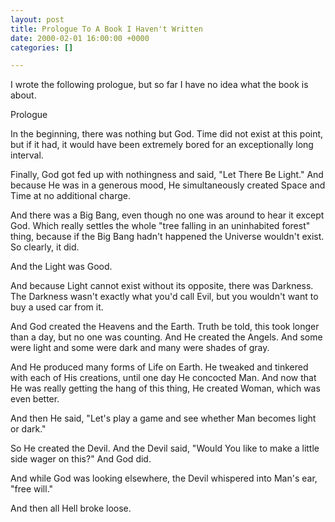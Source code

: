 ```yaml
---
layout: post
title: Prologue To A Book I Haven't Written
date: 2000-02-01 16:00:00 +0000
categories: []

---
```

I wrote the following prologue, but so far I have no idea what the book is about.

Prologue

In the beginning, there was nothing but God. Time did not exist at this point, but if it had, it would have been extremely bored for an exceptionally long interval. 

Finally, God got fed up with nothingness and said, "Let There Be Light."  And because He was in a generous mood, He simultaneously created Space and Time at no additional charge. 

And there was a Big Bang, even though no one was around to hear it except God.  Which really settles the whole "tree falling in an uninhabited forest" thing, because if the Big Bang hadn't happened the Universe wouldn't exist. So clearly, it did. 

And the Light was Good.

And because Light cannot exist without its opposite, there was Darkness. The Darkness wasn't exactly what you'd call Evil, but you wouldn't want to buy a used car from it.

And God created the Heavens and the Earth. Truth be told, this took longer than a day, but no one was counting. And He created the Angels. And some were light and some were dark and many were shades of gray.

And He produced many forms of Life on Earth. He tweaked and tinkered with each of His creations, until one day He concocted Man. And now that He was really getting the hang of this thing, He created Woman, which was even better. 

And then He said, "Let's play a game and see whether Man becomes light or dark."

So He created the Devil. And the Devil said, "Would You like to make a little side wager on this?" And God did.

And while God was looking elsewhere, the Devil whispered into Man's ear, "free will."

And then all Hell broke loose.